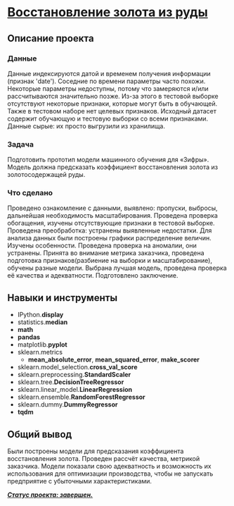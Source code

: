 # [Восстановление золота из руды](https://github.com/observer012/yandex_practicum/blob/main/08.%20Подытог%20основ%20машинного%20обучения%20—%202%20(12)/Восстановление%20золота%20из%20руды.ipynb)

## Описание проекта
### Данные

Данные индексируются датой и временем получения информации (признак 'date'). Соседние по времени параметры часто похожи.
Некоторые параметры недоступны, потому что замеряются и/или рассчитываются значительно позже. Из-за этого в тестовой выборке отсутствуют некоторые признаки, которые могут быть в обучающей. Также в тестовом наборе нет целевых признаков.
Исходный датасет содержит обучающую и тестовую выборки со всеми признаками.
Данные сырые: их просто выгрузили из хранилища.

### Задача

Подготовить прототип модели машинного обучения для «Зифры». Модель должна предсказать коэффициент восстановления золота из золотосодержащей руды.

### Что сделано

Проведено ознакомление с данными, выявлено: пропуски, выбросы, дальнейшая необходимость масштабирования. Проведена проверка обогащения, изучены отсутствующие признаки в тестовой выборке.
Проведена преобработка: устранены выявленные недостатки. 
Для анализа данных были построены графики распределение величин. Изучены особенности. Проведена проверка на аномалии, они устранены. 
Принята во внимание метрика заказчика, проведена подготовка признаков(разбиение на выборки и масштабирование), обучены разные модели. 
Выбрана лучшая модель, проведена проверка её качества и адекватности. 
Подготовлено заключение.
   
## Навыки и инструменты
- IPython.**display**
- statistics.**median**
- **math**
- **pandas**
- matplotlib.**pyplot**
- sklearn.metrics
	- **mean_absolute_error**, **mean_squared_error**, **make_scorer**
- sklearn.model_selection.**cross_val_score**
- sklearn.preprocessing.**StandardScaler**
- sklearn.tree.**DecisionTreeRegressor**
- sklearn.linear_model.**LinearRegression**
- sklearn.ensemble.**RandomForestRegressor**
- sklearn.dummy.**DummyRegressor**
- **tqdm**

##

## Общий вывод

Были построены модели для предсказания коэффициента восстановления золота. Проведен рассчёт качества, метрикой заказчика. Модели показали свою адекватность и возможность их использования для оптимизации производства,  чтобы не запускать предприятие с убыточными характеристиками.

<u>***Статус проекта: завершен.***</u>  

